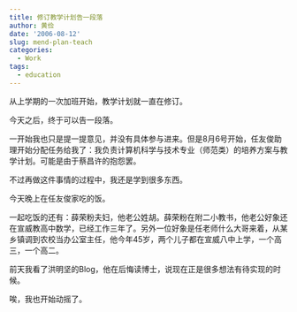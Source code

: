```yaml
---
title: 修订教学计划告一段落
author: 黄俭
date: '2006-08-12'
slug: mend-plan-teach
categories:
  - Work
tags:
  - education
---
```


从上学期的一次加班开始，教学计划就一直在修订。

今天之后，终于可以告一段落。

一开始我也只是提一提意见，并没有具体参与进来。但是8月6号开始，任友俊助理开始分配任务给我了：我负责计算机科学与技术专业（师范类）的培养方案与教学计划。可能是由于蔡昌许的抱怨罢。

不过再做这件事情的过程中，我还是学到很多东西。

今天晚上在任友俊家吃的饭。

一起吃饭的还有：薛荣粉夫妇，他老公姓胡。薛荣粉在附二小教书，他老公好象还在宣威教高中数学，已经工作三年了。另外一位好象是任老师什么大哥来着，从某乡镇调到农校当办公室主任，他今年45岁，两个儿子都在宣威八中上学，一个高三，一个高二。

前天我看了洪明坚的Blog，他在后悔读博士，说现在正是很多想法有待实现的时候。

唉，我也开始动摇了。